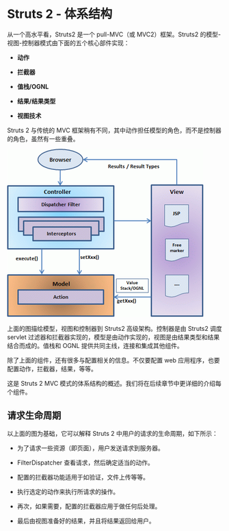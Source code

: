 # Struts 2 - 体系结构

从一个高水平看，Struts2 是一个 pull-MVC（或 MVC2）框架。Struts2 的模型-视图-控制器模式由下面的五个核心部件实现：

- **动作**

- **拦截器**

- **值栈/OGNL**

- **结果/结果类型**

- **视图技术**

Struts 2 与传统的 MVC 框架稍有不同，其中动作担任模型的角色，而不是控制器的角色，虽然有一些重叠。

![](images/struts_2_architecture.gif)

上面的图描绘模型，视图和控制器到 Struts2 高级架构。控制器是由 Struts2 调度 servlet 过滤器和拦截器实现的，模型是由动作实现的，视图是由结果类型和结果结合而成的。值栈和 OGNL 提供共同主线，连接和集成其他组件。

除了上面的组件，还有很多与配置相关的信息。不仅要配置 web 应用程序，也要配置动作，拦截器，结果，等等。

这是 Struts 2 MVC 模式的体系结构的概述。我们将在后续章节中更详细的介绍每个组件。

## 请求生命周期

以上面的图为基础，它可以解释 Struts 2 中用户的请求的生命周期，如下所示：

- 为了请求一些资源（即页面），用户发送请求到服务器。

- FilterDispatcher 查看请求，然后确定适当的动作。

- 配置的拦截器功能适用于如验证，文件上传等等。

- 执行选定的动作来执行所请求的操作。

- 再次，如果需要，配置的拦截器应用于做任何后处理。

- 最后由视图准备好的结果，并且将结果返回给用户。
